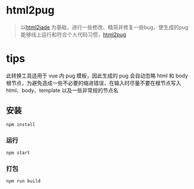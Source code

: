 # html2pug #

> 以[html2jade](https://github.com/donpark/html2jade) 为基础，进行一些修改、精简并修复一些bug，使生成的pug能够线上运行和符合个人代码习惯，[html2pug](https://pecopeco.github.io/html2pug/#/) 

# tips

此转换工具适用于 vue 内 pug 模板，因此生成的 pug 会自动忽略 html 和 body 根节点，为避免造成一些不必要的缩进错误，在输入时尽量不要在根节点写入 html、body、template 以及一些非常规的节点名

## 安装
```
npm install
```

### 运行
```
npm start
```

### 打包
```
npm run build
```
